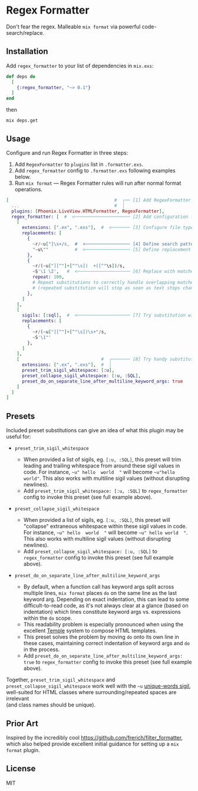 # Regex Formatter

Don't fear the regex. Malleable `mix format` via powerful code-search/replace.

## Installation

Add `regex_formatter` to your list of dependencies in `mix.exs`:

```elixir
def deps do
  [
    {:regex_formatter, "~> 0.1"}
  ]
end
```
then
```
mix deps.get
```

## Usage

Configure and run Regex Formatter in three steps:

1. Add `RegexFormatter` to `plugins` list in `.formatter.exs`.
2. Add `regex_formatter` config to `.formatter.exs` following examples below.
3. Run `mix format` — Regex Formatter rules will run after normal format operations.

```elixir
[                                        #  ┌── [1] Add RegexFormatter to plugins.
  ...                                    #  │
  plugins: [Phoenix.LiveView.HTMLFormatter, RegexFormatter],
  regex_formatter: [  #  <───────────────────── [2] Add configuration for RegexFormatter.
    [
      extensions: [".ex", ".exs"],  #  <─────── [3] Configure file types to replace on.
      replacements: [
        {
          ~r/~u["]\s+/s,  #  <───────────────── [4] Define search pattern.
          "~u\""          #  <───────────────── [5] Define replacement pattern.
        },
        {
          ~r/(~u["][^"]+[^"\s])  +([^"\s])/s,
          ~S'\1 \2',   #  <──────────────────── [6] Replace with matched groups.
          repeat: 100,
          # Repeat substitutions to correctly handle overlapping matches.
          # (repeated substitution will stop as soon as text stops changing)
        },
      ]
    ],
    [
      sigils: [:sql],  #  <──────────────────── [7] Try substitution within sigils.
      replacements: [
        {
          ~r/(~u["][^"]+[^"\s])\s+"/s,
          ~S'\1"'
        },
      ]
    ],
    [                               #  ┌─────── [8] Try handy substitution presets.
      extensions: [".ex", ".exs"],  #  │
      preset_trim_sigil_whitespace: [:u],
      preset_collapse_sigil_whitespace: [:u, :SQL],
      preset_do_on_separate_line_after_multiline_keyword_args: true
    ]
  ]
]
```

## Presets

Included preset substitutions can give an idea of what this plugin may be useful for:

- `preset_trim_sigil_whitespace`
    - When provided a list of sigils, eg. `[:u, :SQL]`, this preset will trim leading
      and trailing whitespace from around these sigil values in code. For instance,
      `~u" hello  world  "` will become `~u"hello  world"`. This also works with
      multiline sigil values (without disrupting newlines).
    - Add `preset_trim_sigil_whitespace: [:u, :SQL]` to `regex_formatter` config to
      invoke this preset (see full example above).

- `preset_collapse_sigil_whitespace`
    - When provided a list of sigils, eg. `[:u, :SQL]`, this preset will "collapse"
      extraneous whitespace within these sigil values in code. For instance,
      `~u" hello  world  "` will become `~u" hello world  "`. This also works with
      multiline sigil values (without disrupting newlines).
    - Add `preset_collapse_sigil_whitespace: [:u, :SQL]` to `regex_formatter` config to
      invoke this preset (see full example above).

- `preset_do_on_separate_line_after_multiline_keyword_args`
    - By default, when a function call has keyword args split across multiple lines,
      `mix format` places `do` on the same line as the last keyword arg. Depending on
      exact indentation, this can lead to some difficult-to-read code, as it's not
      always clear at a glance (based on indentation) which lines constitute keyword
      args vs. expressions within the `do` scope.
    - This readability problem is especially pronounced when using the excellent
      [Temple](https://github.com/mhanberg/temple) system to compose HTML templates.
    - This preset solves the problem by moving `do` onto its own line in these cases,
      maintaining correct indentation of keyword args and `do` in the process.
    - Add `preset_do_on_separate_line_after_multiline_keyword_args: true` to
      `regex_formatter` config to invoke this preset (see full example above).

Together, `preset_trim_sigil_whitespace` and `preset_collapse_sigil_whitespace` work
well with the `~u`&nbsp;[unique-words sigil](https://hexdocs.pm/unique_words_sigil),
well-suited for HTML classes where surrounding/repeated spaces are irrelevant<br>
(and class names should be unique).

## Prior Art

Inspired by the incredibly cool https://github.com/frerich/filter_formatter, which
also helped provide excellent initial guidance for setting up a `mix format` plugin.

## License

MIT

